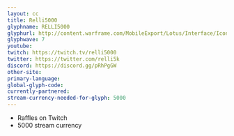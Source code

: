 ```yaml
---
layout: cc
title: Relli5000
glyphname: RELLI5000
glyphurl: http://content.warframe.com/MobileExport/Lotus/Interface/Icons/Player/ContentCreators/Relli5Thousand.png
glyphwave: 7
youtube: 
twitch: https://twitch.tv/relli5000
twitter: https://twitter.com/relli5k
discord: https://discord.gg/pRhPgGW
other-site: 
primary-language: 
global-glyph-code: 
currently-partnered: 
stream-currency-needed-for-glyph: 5000
---
```

* Raffles on Twitch
* 5000 stream currency
